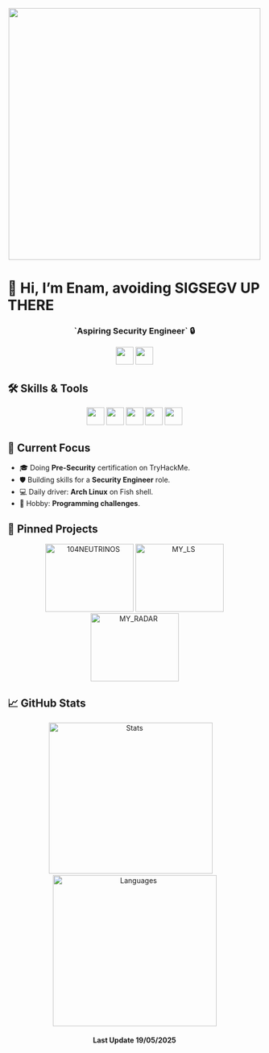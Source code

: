 <p align="center">
    <img src="https://media2.giphy.com/media/v1.Y2lkPTc5MGI3NjExdHdzYmYwdzA1ejY5NHNtajlybWhybzNpdzY2aHFycmF3eDhxY3dkMiZlcD12MV9pbnRlcm5hbF9naWZfYnlfaWQmY3Q9Zw/itKu0npJcjBpY05dlF/giphy.gif" width="500"/>
</p>

# 👋 Hi, I’m Enam, avoiding SIGSEGV UP THERE
<div align="center">
    <h3> `Aspiring Security Engineer` 🔒 </h3>
    <img src = "https://img.shields.io/badge/-LinkedIn-0A66C2?logo=linkedin&logoColor=white)](https://www.linkedin.com/in/enam-kodjoh-kpakpassou-210569360/" height = "35"/>
    <img src = "https://visitor-badge.laobi.icu/badge?page_id=EnamAntoineM.EnamAntoineM)](https://visitor-badge.laobi.icu/badge?page_id=EnamAntoineM.EnamAntoineM" height = "35"/>
</div>

## 🛠️ Skills & Tools

<p align="center">
    <img src="https://img.shields.io/badge/C-555555?logo=c&logoColor=white" height="35"/>
    <img src="https://img.shields.io/badge/C++-00599C?logo=c%2B%2B&logoColor=white" height="35"/>
    <img src="https://img.shields.io/badge/Shell-4EAA25?logo=gnu-bash&logoColor=white" height="35"/>
    <img src="https://img.shields.io/badge/Docker-2496ED?logo=docker&logoColor=white" height="35"/>
    <img src="https://img.shields.io/badge/Arch_Linux-1793D1?logo=arch-linux&logoColor=white" height="35"/>
</p>

## 🚀 Current Focus

- 🎓 Doing **Pre-Security** certification on TryHackMe.
- 🛡️ Building skills for a **Security Engineer** role.
- 💻 Daily driver: **Arch Linux** on Fish shell.
- 🎯 Hobby: **Programming challenges**.

## 🌟 Pinned Projects

<div align="center">
  <a href="https://github.com/EnamAntoineM/104NEUTRINOS"><img src="https://media.giphy.com/media/3o7aD4SbQGR6ZpO0XE/giphy.gif" alt="104NEUTRINOS" height = "135" width = "175" /></a>
  <a href="https://github.com/EnamAntoineM/MY_LS"><img src="https://media.giphy.com/media/l0MYt5jPR6QX5pnqM/giphy.gif" alt="MY_LS" height = "135" width = "175" /></a>
  <a href="https://github.com/EnamAntoineM/MY_RADAR"><img src="https://media.giphy.com/media/26xBukhZFx8SZNlEA/giphy.gif" alt="MY_RADAR" height = "135" width = "175" /></a>
</div>

## 📈 GitHub Stats

<p align="center">
  <img src="https://github-readme-stats.vercel.app/api?username=EnamAntoineM&show_icons=true&theme=radical" height = "300" width = "325" alt="Stats"/>
    &nbsp;&nbsp;&nbsp;
  <img src="https://github-readme-stats.vercel.app/api/top-langs/?username=EnamAntoineM&layout=compact&theme=radical" height = "300" width = "325" alt="Languages"/>
</p>

<div align = "center">
    <h4> Last Update 19/05/2025 </h4>
</div>
